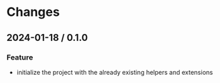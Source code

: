 # Changes

## 2024-01-18 / 0.1.0

### Feature

- initialize the project with the already existing helpers and extensions
